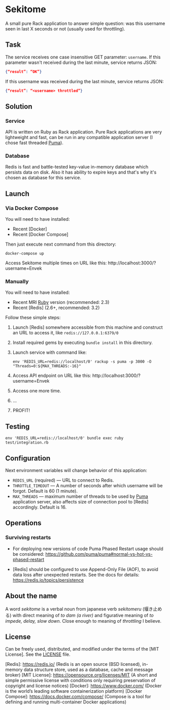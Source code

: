 # Sekitome

A small pure Rack application to answer simple question: was this username seen in last X seconds or not (usually used for throttling).


## Task

The service receives one case insensitive GET parameter: `username`. If this parameter wasn't received during the last minute, service returns JSON:

```json
{“result”: “OK”}
```

If this username was received during the last minute, service returns JSON:

```json
{“result”: “<username> throttled”}
```

## Solution

### Service

API is written on Ruby as Rack application. Pure Rack applications are very lightweight and fast, can be run in any compatible application server (I chose fast threaded [Puma]).

### Database

Redis is fast and battle-tested key-value in-memory database which persists data on disk. Also it has ability to expire keys and that's why it's chosen as database for this service.


## Launch

### Via Docker Compose

You will need to have installed:

 - Recent [Docker]
 - Recent [Docker Compose]

Then just execute next command from this directory:

    docker-compose up

Access Sekitome multiple times on URL like this: http://localhost:3000/?username=Envek

### Manually

You will need to have installed:

 - Recent MRI [Ruby] version (recommended: 2.3)
 - Recent [Redis] (2.6+, recommended: 3.2)

Follow these simple steps:

 1. Launch [Redis] somewhere accessible from this machine and construct an URL to access it, like `redis://127.0.0.1:6379/0`

 2. Install required gems by executing `bundle install` in this directory.

 3. Launch service with command like:

        env 'REDIS_URL=redis://localhost/0' rackup -s puma -p 3000 -O "Threads=0:${MAX_THREADS:-16}"

 4. Access API endpoint on URL like this: http://localhost:3000/?username=Envek

 5. Access one more time.

 6. …

 7. PROFIT!


## Testing

    env 'REDIS_URL=redis://localhost/0' bundle exec ruby test/integration.rb


## Configuration

Next environment variables will change behavior of this application:

 - `REDIS_URL` (required) — URL to connect to Redis.
 - `THROTTLE_TIMEOUT` — A number of seconds after which username will be forgot. Default is 60 (1 minute).
 - `MAX_THREADS` — maximum number of threads to be used by [Puma] application server, also affects size of connection pool to [Redis] accordingly. Default is 16.


## Operations

### Surviving restarts

 - For deploying new versions of code Puma Phased Restart usage should be considered: https://github.com/puma/puma#normal-vs-hot-vs-phased-restart

 - [Redis] should be configured to use Append-Only File (AOF), to avoid data loss after unexpected restarts. See the docs for details: https://redis.io/topics/persistence

## About the name

A word _sekitome_ is a verbal noun from japanese verb _sekitomeru_ (堰き止める) with direct meaning of _to dam (a river)_ and figurative meaning of _to impede, delay, slow down_. Close enough to meaning of _throttling_ I believe.


## License

Can be freely used, distributed, and modified under the terms of the [MIT License]. See the [LICENSE](LICENSE) file.


[Ruby]: https://www.ruby-lang.org/ (A dynamic, open source programming language with a focus on simplicity and productivity. It has an elegant syntax that is natural to read and easy to write.)
[Rack]: https://rack.github.io/ (Rack: a Ruby Webserver Interface)
[Puma]: http://puma.io/ (A modern, concurrent web server for Ruby)
[Redis]: https://redis.io/ (Redis is an open source (BSD licensed), in-memory data structure store, used as a database, cache and message broker)
[MIT License]: https://opensource.org/licenses/MIT (A short and simple permissive license with conditions only requiring preservation of copyright and license notices)
[Docker]: https://www.docker.com/ (Docker is the world’s leading software containerization platform)
[Docker Compose]: https://docs.docker.com/compose/ (Compose is a tool for defining and running multi-container Docker applications)
